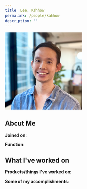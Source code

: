 ```yaml
---
title: Lee, Kahhow
permalink: /people/kahhow
description: ""
---
```


<img src="/images/headshots/kahhow.jpg" title="Lee, Kahhow" alt="Lee, Kahhow" style="width:50%;margin-left:0">

## About Me

**Joined on**: 

**Function**: 

## What I've worked on

**Products/things I've worked on**:


**Some of my accomplishments**:

